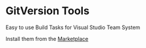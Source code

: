# GitVersion Tools

Easy to use Build Tasks for Visual Studio Team System


Install them from the [Marketplace](https://marketplace.visualstudio.com/items?itemName=albertweinert.gitversion-tools)